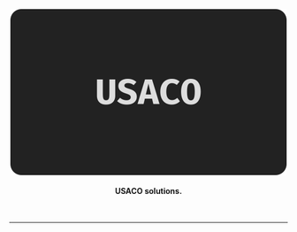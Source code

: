 <div align="center">
    <img
        alt="USACO" src="https://raw.githubusercontent.com/byte-brianlaw/usaco/main/assets/logo.svg"
        width="500"
    >
    <br>
    <br>
    <b>USACO solutions.</b>
    <br>
    <br>
    <img alt="" height="30" src="https://bit.ly/3cAYq6F">
</div>

---
